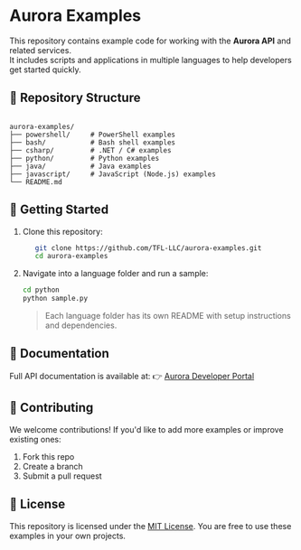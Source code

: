 ﻿# Aurora Examples

This repository contains example code for working with the **Aurora API** and related services.  
It includes scripts and applications in multiple languages to help developers get started quickly.  

## 📂 Repository Structure

```

aurora-examples/
├── powershell/     # PowerShell examples
├── bash/           # Bash shell examples
├── csharp/         # .NET / C# examples
├── python/         # Python examples
├── java/           # Java examples
├── javascript/     # JavaScript (Node.js) examples
└── README.md

````

## 🚀 Getting Started

1. Clone this repository:
   ```bash
      git clone https://github.com/TFL-LLC/aurora-examples.git
      cd aurora-examples
   ```

2. Navigate into a language folder and run a sample:

   ```bash
   cd python
   python sample.py
   ```

   > Each language folder has its own README with setup instructions and dependencies.

## 📖 Documentation

Full API documentation is available at:
👉 [Aurora Developer Portal](https://developers.tflgroup.com)

## 🤝 Contributing

We welcome contributions! If you'd like to add more examples or improve existing ones:

1. Fork this repo
2. Create a branch
3. Submit a pull request

## 📜 License

This repository is licensed under the [MIT License](LICENSE).
You are free to use these examples in your own projects.